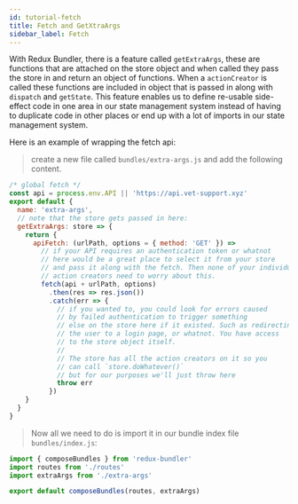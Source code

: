 ```yaml
---
id: tutorial-fetch
title: Fetch and GetXtraArgs
sidebar_label: Fetch
---
```


With Redux Bundler, there is a feature called `getExtraArgs`, these are functions that are attached on the store object and when called they pass the store in and return an object of functions. When a `actionCreator` is called these functions are included in object that is passed in along with `dispatch` and `getState`. This feature enables us to define re-usable side-effect code in one area in our state management system instead of having to duplicate code in other places or end up with a lot of imports in our state management system.

Here is an example of wrapping the fetch api:

> create a new file called `bundles/extra-args.js` and add the following content.

```js
/* global fetch */
const api = process.env.API || 'https://api.vet-support.xyz'
export default {
  name: 'extra-args',
  // note that the store gets passed in here:
  getExtraArgs: store => {
    return {
      apiFetch: (urlPath, options = { method: 'GET' }) =>
        // if your API requires an authentication token or whatnot
        // here would be a great place to select it from your store
        // and pass it along with the fetch. Then none of your individual
        // action creators need to worry about this.
        fetch(api + urlPath, options)
          .then(res => res.json())
          .catch(err => {
            // if you wanted to, you could look for errors caused
            // by failed authentication to trigger something
            // else on the store here if it existed. Such as redirecting
            // the user to a login page, or whatnot. You have access
            // to the store object itself.
            //
            // The store has all the action creators on it so you
            // can call `store.doWhatever()`
            // but for our purposes we'll just throw here
            throw err
          })
    }
  }
}
```

> Now all we need to do is import it in our bundle index file `bundles/index.js`:

```js
import { composeBundles } from 'redux-bundler'
import routes from './routes'
import extraArgs from './extra-args'

export default composeBundles(routes, extraArgs)
```
